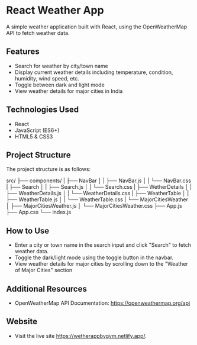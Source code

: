 # React Weather App

A simple weather application built with React, using the OpenWeatherMap API to fetch weather data.

## Features

- Search for weather by city/town name
- Display current weather details including temperature, condition, humidity, wind speed, etc.
- Toggle between dark and light mode
- View weather details for major cities in India

## Technologies Used

- React
- JavaScript (ES6+)
- HTML5 & CSS3

## Project Structure

The project structure is as follows:

src/
├── components/
|   ├── NavBar
│   |   ├── NavBar.js
│   |   └── NavBar.css
|   ├── Search
│   |   ├── Search.js
│   |   └── Search.css
|   ├── WetherDetails
│   |   ├── WeatherDetails.js
│   |   └── WeatherDetails.css
|   ├── WeatherTable
│   |   ├── WeatherTable.js
│   |   └── WeatherTable.css
|   └── MajorCitiesWeather
│       ├── MajorCitiesWeather.js
│       └── MajorCitiesWeather.css
├── App.js
├── App.css
└── index.js

## How to Use

- Enter a city or town name in the search input and click "Search" to fetch weather data.
- Toggle the dark/light mode using the toggle button in the navbar.
- View weather details for major cities by scrolling down to the "Weather of Major Cities" section

## Additional Resources

- OpenWeatherMap API Documentation: https://openweathermap.org/api

## Website
- Visit the live site https://wetherappbygvm.netlify.app/.
